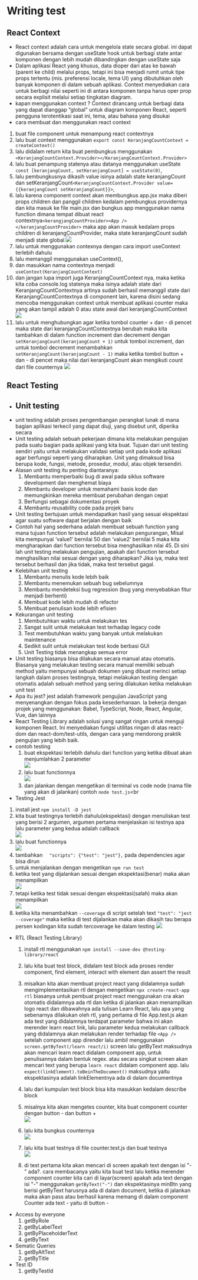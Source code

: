 # Writing test
## React Context
* React context adalah cara untuk mengelola state secara global. ini dapat digunakan bersama dengan useState hook untuk berbagi state antar komponen dengan lebih mudah dibandingkan dengan useState saja
* Dalam aplikasi React yang khusus, data dioper dari atas ke bawah (parent ke child) melalui props, tetapi ini bisa menjadi rumit untuk tipe props tertentu (mis. preferensi locale, tema UI) yang dibutuhkan oleh banyak komponen di dalam sebuah aplikasi. Context menyediakan cara untuk berbagi nilai seperti ini di antara komponen tanpa harus oper prop secara explisit melalui setiap tingkatan diagram.
* kapan menggunakan context ? Context dirancang untuk berbagi data yang dapat dianggap “global” untuk diagram komponen React, seperti pengguna terotentikasi saat ini, tema, atau bahasa yang disukai
* cara membuat dan menggunakan react context
 1. buat file component untuk menampung react contextnya
 2. lalu buat context menggunakan `export const KeranjangCountContext = createContext()` 
 3. lalu didalam return kita buat pembungkus menggunakan `<KeranjangCountContext.Provider></KeranjangCountContext.Provider>` 
 4. lalu buat penampung statenya atau datanya menggunakan useState `const [keranjangCount, setKeranjangCount] = useState(0)`, 
 5. lalu pembungkusnya dikasih value isinya adalah state keranjangCount dan setKeranjangCount`<KeranjangCountContext.Provider value={{keranjangCount setKeranjangCount}}>`, 
 6. lalu karena component context akan membungkus app.jsx maka diberi props children dan panggil children kedalam pembungkus providernya dan kita masuk ke file main.jsx dan bungkus app menggunakan nama function dimana tempat dibuat react contextnya`<kerangjangCountProvider><App /></keranjangCountProvider>` maka app akan masuk kedalam props children di keranjangCountProvider, maka state keranjangCount sudah menjadi state global
 ![](https://res.cloudinary.com/dk55ik2ah/image/upload/v1668435312/buat_react_context_knkowl.png)
 7. lalu untuk menggunakan contexnya dengan cara import useContext terlebih dahulu
 8. lalu memanggil menggunakan useContext(),
 9. dan masukkan nama contextnya menjadi `useContext(KeranjangCountContext)` 
 10. dan jangan lupa import juga KeranjangCountContext nya, maka ketika kita coba console.log statenya maka isinya adalah state dari KeranjangCountContextnya artinya sudah berhasil memanggil state dari KeranjangCountContextnya di component lain, karena disini sedang mencoba menggunakan context untuk membuat aplikasi counter maka yang akan tampil adalah 0 atau state awal dari keranjangCountContext
 ![](https://res.cloudinary.com/dk55ik2ah/image/upload/v1668436940/keranjang_context_fw7qak.png)
 11. lalu untuk menghubungkan agar ketika tombol counter + dan - di pencet maka state dari keranjangCountContextnya berubah maka kita tambahkan di dalam function increment dan decrement dengan `setKeranjangCount(keranjangCount + 1)` untuk tombol increment, dan untuk tombol decrement menambahkan `setKeranjangCount(keranjangCount - 1)` maka ketika tombol button + dan - di pencet maka nilai dari keranjangCount akan mengikuti count dari file counternya
 ![](https://res.cloudinary.com/dk55ik2ah/image/upload/v1668438050/counter_context_k9yh48.png)
## React Testing
* ## Unit testing
* unit testing adalah proses pengembangan perangkat lunak di mana bagian aplikasi terkecil yang dapat diuji, yang disebut unit, diperika secara
* Unit testing adalah sebuah pekerjaan dimana kita melakukan pengujian pada suatu bagian pada aplikasi yang kita buat. Tujuan dari unit testing sendiri yaitu untuk melakukan validasi setiap unit pada kode aplikasi agar berfungsi seperti yang diharapkan. Unit yang dimaksud bisa berupa kode, fungsi, metode, prosedur, modul, atau objek tersendiri.
* Alasan unit testing itu penting diantaranya:
    1. Membantu memperbaiki bug di awal pada siklus software development dan menghemat biaya
    2. Membantu developer untuk memahami basis kode dan memungkinkan mereka membuat perubahan dengan cepat
    3. Berfungsi sebagai dokumentasi proyek
    4. Membantu reusability code pada projek baru
* Unit testing bertujuan untuk mendapatkan hasil yang sesuai ekspektasi agar suatu software dapat berjalan dengan baik
* Contoh hal yang sederhana adalah membuat sebuah function yang mana tujuan function tersebut adalah melakukan pengurangan, Misal kita mempunyai ‘value1’ bernilai 50 dan ‘value2’ bernilai 5 maka kita mengharapkan dari function tersebut bisa menghasilkan nilai 45. Di sini lah unit testing melakukan pengujian, apakah dari function tersebut menghasilkan nilai sesuai dengan yang diharapkan? Jika iya, maka test tersebut berhasil dan jika tidak, maka test tersebut gagal.
* Kelebihan unit testing
    1. Membantu menulis kode lebih baik
    2. Membantu menemukan sebuah bug sebelumnya
    3. Membantu mendeteksi bug regression (bug yang menyebabkan fitur menjadi berhenti)
    4. Membuat kode lebih mudah di refactor
    5. Membuat penulisan kode lebih efisien
* Kekurangan unit testing
    1. Membutuhkan waktu untuk melakukan tes
    2. Sangat sulit untuk melakukan test terhadap legacy code
    3. Test membutuhkan waktu yang banyak untuk melakukan maintenance
    4. Sedikit sulit untuk melakukan test kode berbasi GUI
    5. Unit Testing tidak menangkap semua error
* Unit testing biasanya bisa dilakukan secara manual atau otomatis. Biasanya yang melakukan testing secara manual memiliki sebuah method yaitu mempunyai sebuah dokumen yang dibuat merinci setiap langkah dalam proses testingnya, tetapi melakukan testing dengan otomatis adalah sebuah method yang sering dilakukan ketika melakukan unit test
* Apa itu jest? jest adalah framework pengujian JavaScript yang menyenangkan dengan fokus pada kesederhanaan. Ia bekerja dengan projek yang menggunakan: Babel, TypeScript, Node, React, Angular, Vue, dan lainnya
* React Testing Library adalah solusi yang sangat ringan untuk menguji komponen React. Ini menyediakan fungsi utilitas ringan di atas react-dom dan react-dom/test-utils, dengan cara yang mendorong praktik pengujian yang lebih baik.
* contoh testing
    1. buat ekspektasi terlebih dahulu dari function yang ketika dibuat akan menjumlahkan 2 parameter<br>
    ![](https://res.cloudinary.com/dk55ik2ah/image/upload/v1668439571/buat_ekspetasi_shr6en.png)<br>
    2. lalu buat functionnya<br>
    ![](https://res.cloudinary.com/dk55ik2ah/image/upload/v1668439698/function_untuk_solve_ekspetasi_gwoo3z.png)<br>
    3. dan jalankan dengan mengetikan di terminal vs code node (nama file yang akan di jalankan) contoh `node test.js`<br
* Testing Jest
 1.  install jest `npm install -D jest`
 2. kita buat testingnya terlebih dahulu(ekspektasi) dengan menuliskan test yang berisi 2 argumen, argumen pertama menjelaskan isi testnya apa lalu parameter yang kedua adalah callback<br>
 ![](https://res.cloudinary.com/dk55ik2ah/image/upload/v1668440313/buat_ekspetasi_jest_z9gv0m.png)<br>
 3. lalu buat functionnya<br>
 ![](https://res.cloudinary.com/dk55ik2ah/image/upload/v1668440678/buat_function_solve_jest_jvlw4j.png)<br>
 4. tambahkan `  "scripts": {"test": "jest"},` pada dependencies agar bisa dirun
 5. untuk menjalankan dengan mengetikan `npm run test`
 6. ketika test yang dijalankan sesuai dengan ekspektasi(benar) maka akan menampilkan<br>
 ![](https://res.cloudinary.com/dk55ik2ah/image/upload/v1668440937/ketika_jest_benar_zx7f7q.png)<br>
 7. tetapi ketika test tidak sesuai dengan ekspektasi(salah) maka akan menampilkan<br>
 ![](https://res.cloudinary.com/dk55ik2ah/image/upload/v1668441075/ketika_jest_salah_s6jisp.png)<br>
 8. ketika kita menambahkan `--coverage` di script setelah text `"test": "jest --coverage"` maka ketika di test dijalankan maka akan dikasih tau berapa persen kodingan kita sudah tercoverage ke dalam testing
 ![](https://res.cloudinary.com/dk55ik2ah/image/upload/v1668441540/test_coverage_pdy9yk.png)

 * RTL (React Testing Library)
    1. install rtl menggunakan `npm install --save-dev @testing-library/react `
    2. lalu kita buat test block, didalam test block ada proses render component, find element, interact with element dan assert the result
    3. misalkan kita akan membuat project react yang didalamnya sudah mengimplementasikan rtl dengan mengetikan `npx create-react-app rtl` biasanya untuk pembuat project react menggunakan cra akan otomatis didalamnya ada rtl dan ketika di jalankan akan menampilkan logo react dan dibawahnya ada tulisan Learn React, lalu apa yang sebenarnya dilakukan oleh rtl, yang pertama di file App.test.js akan ada test yang didalamnya terdapat parameter bahwa ini akan merender learn react link, lalu parameter kedua melakukan callback yang didalamnya akan melakukan render terhadap file `<App />` setelah component app dirender lalu ambil menggunakan `screen.getByText(/learn react/i)` screen lalu getByText maksudnya akan mencari learn react didalam component app, untuk penulisannya dalam bentuk regex. atau secara singkat screen akan mencari text yang berupa `learn react` didalam component app. lalu `expect(linkElement).toBeinTheDocument()` maksudnya yaitu ekspektasinya adalah linkElementnya ada di dalam documentnya

    4. lalu dari kumpulan test block bisa kita masukkan kedalam describe block
    5. misalnya kita akan mengetes counter, kita buat component counter dengan button - dan button +<br>
    ![](https://res.cloudinary.com/dk55ik2ah/image/upload/v1668443220/counter_test_with_rtl_rfu5ud.png)<br>
    6. lalu kita bungkus counternya<br>
    ![](https://res.cloudinary.com/dk55ik2ah/image/upload/v1668443400/bungkus_app_test_rtl_xsh7iz.png)<br>
    7. lalu kita buat testnya di file counter.test.js dan buat testnya<br>
    ![](https://res.cloudinary.com/dk55ik2ah/image/upload/v1668443563/counter_test_vtplvy.png)<br>
    8. di test pertama kita akan mencari di screen apakah text dengan isi "-" ada?. cara membacanya yaitu kita buat test lalu ketika merender component counter kita cari di layar(screen) apakah ada text dengan isi "-" menggunakan `getByText("-")` dan ekspektasinya minBtn yang berisi getByText harusnya ada di dalam document, ketika di jalankan maka akan pass atau berhasil karena memang di dalam component Counter ada text - yaitu di button -
* Access by everyone
    1. getByRole
    2. getByLabelText
    3. getByPlaceholderText
    4. getByText
* Sematic Queries
    1. getByAltText
    2. getByTitle
* Test ID
    1. getByTestId